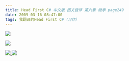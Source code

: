 ```yaml
---
title: Head First C# 中文版 图文皆译 第六章 继承 page249
date: 2009-03-16 08:47:00
tags: 我翻译的Head First C#（习作）
---
```

![](https://p-blog.csdn.net/images/p_blog_csdn_net/cuipengfei1/EntryImages/20090316/2009-03-16_08-23-22.jpg)

![](https://p-blog.csdn.net/images/p_blog_csdn_net/cuipengfei1/EntryImages/20090316/2009-03-16_08-35-38.jpg)



[ ![](https://profile.csdnimg.cn/5/2/5/3_cuipengfei1)
![](https://g.csdnimg.cn/static/user-reg-year/1x/11.png)
](https://blog.csdn.net/cuipengfei1)





